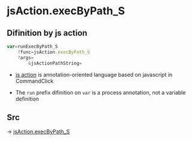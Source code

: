 # jsAction.execByPath_S

## Difinition by js action

```js.js
var=runExecByPath_S
	?func=jsAction.execByPath_S
	?args=
		&jsActionPathString=
```

- [js action](#) is annotation-oriented language based on javascript in CommandClick

- The `run` prefix difinition on `var` is a process annotation, not a variable definition

## Src

-> [jsAction.execByPath_S](https://github.com/puutaro/CommandClick/blob/master/app/src/main/java/com/puutaro/commandclick/fragment_lib/terminal_fragment/js_interface/system/JsAction.kt#L17)


